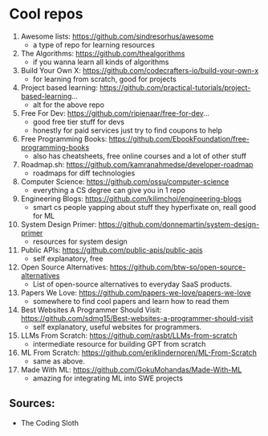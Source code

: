 # Cool repos 

1. Awesome lists: <https://github.com/sindresorhus/awesome>
    - a type of repo for learning resources
2. The Algorithms: <https://github.com/thealgorithms>
   - if you wanna learn all kinds of algorithms
3. Build Your Own X: <https://github.com/codecrafters-io/build-your-own-x>
    - for learning from scratch, good for projects
4. Project based learning: <https://github.com/practical-tutorials/project-based-learning>...
    - alt for the above repo
5. Free For Dev: <https://github.com/ripienaar/free-for-dev>...
    - good free tier stuff for devs
    - honestly for paid services just try to find coupons to help
6. Free Programming Books: <https://github.com/EbookFoundation/free-programming-books>
    - also has cheatsheets, free online courses and a lot of other stuff
7. Roadmap.sh: <https://github.com/kamranahmedse/developer-roadmap>
    - roadmaps for diff technologies
8. Computer Science: <https://github.com/ossu/computer-science>
    - everything a CS degree can give you in 1 repo
9.  Engineering Blogs: <https://github.com/kilimchoi/engineering-blogs>
    - smart cs people yapping about stuff they hyperfixate on, reall good for ML
10. System Design Primer: <https://github.com/donnemartin/system-design-primer>
    - resources for system design
11. Public APIs: <https://github.com/public-apis/public-apis>
    - self explanatory, free
12. Open Source Alternatives: <https://github.com/btw-so/open-source-alternatives>
    - List of open-source alternatives to everyday SaaS products.
13. Papers We Love: <https://github.com/papers-we-love/papers-we-love>
    - somewhere to find cool papers and learn how to read them
14. Best Websites A Programmer Should Visit: <https://github.com/sdmg15/Best-websites-a-programmer-should-visit>
    - self explanatory, useful websites for programmers.
15. LLMs From Scratch: <https://github.com/rasbt/LLMs-from-scratch>
    - intermediate resource for building GPT from scratch
16. ML From Scratch: <https://github.com/eriklindernoren/ML-From-Scratch>
    - same as above.
17. Made With ML: <https://github.com/GokuMohandas/Made-With-ML>
    - amazing for integrating ML into SWE projects


## Sources:

- The Coding Sloth